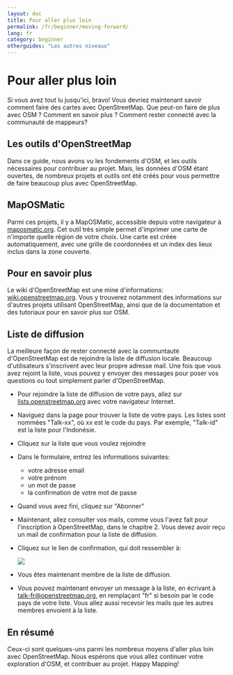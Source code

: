```yaml
---
layout: doc
title: Pour aller plus loin
permalink: /fr/beginner/moving-forward/
lang: fr
category: beginner
otherguides: "Les autres niveaux"
---
```


Pour aller plus loin
====================

Si vous avez tout lu jusqu'ici, bravo! Vous devriez maintenant savoir comment faire des cartes avec OpenStreetMap. Que peut-on faire de plus avec OSM ? Comment en savoir plus ? Comment rester connecté avec la communauté de mappeurs?

Les outils d'OpenStreetMap
--------------------------

Dans ce guide, nous avons vu les fondements d'OSM, et les outils nécessaires pour contribuer au projet. Mais, les données d'OSM étant ouvertes, de nombreux projets et outils ont été créés pour vous permettre de faire beaucoup plus avec OpenStreetMap.

MapOSMatic
----------

Parmi ces projets, il y a MapOSMatic, accessible depuis votre navigateur à [maposmatic.org](http://www.maposmatic.org/). Cet outil très simple permet d'imprimer une carte de n'importe quelle région de votre choix. Une carte est créée automatiquement, avec une grille de coordonnées et un index des lieux inclus dans la zone couverte.

Pour en savoir plus
-------------------

Le wiki d'OpenStreetMap est une mine d'informations: [wiki.openstreetmap.org](http://wiki.openstreetmap.org/). Vous y trouverez notamment des informations sur d'autres projets utilisant OpenStreetMap, ainsi que de la documentation et des tutoriaux pour en savoir plus sur OSM.

Liste de diffusion
------------------

La meilleure façon de rester connecté avec la communtauté d'OpenStreetMap est de rejoindre la liste de diffusion locale. Beaucoup d'utilisateurs s'inscrivent avec leur propre adresse mail. Une fois que vous avez rejoint la liste, vous pouvez y envoyer des messages pour poser vos questions ou tout simplement parler d'OpenStreetMap.

-   Pour rejoindre la liste de diffusion de votre pays, allez sur 
    [lists.openstreetmap.org](http://lists.openstreetmap.org/) avec votre 
    navigateur Internet.
-   Naviguez dans la page pour trouver la liste de votre pays. Les listes
    sont nommées "Talk-xx", où xx est le code du pays. Par exemple, "Talk-id" est la liste pour l'Indonésie.
-   Cliquez sur la liste que vous voulez rejoindre
-   Dans le formulaire, entrez les informations suivantes:

    -   votre adresse email
    -   votre prénom
    -   un mot de passe
    -   la confirmation de votre mot de passe

-   Quand vous avez fini, cliquez sur "Abonner"
-   Maintenant, allez consulter vos mails, comme  vous l'avez fait pour
    l'inscription à OpenStreetMap, dans le chapitre 2. Vous devez avoir reçu
    un mail de confirmation pour la liste de diffusion.
-   Cliquez sur le lien de confirmation, qui doit ressembler à:

    ![]({{site.baseurl}}/images/fr_beg_ch8_image01.png)

-   Vous êtes maintenant membre de la liste de diffusion.
-   Vous pouvez maintenant envoyer un message à la liste, en écrivant à
    [talk-fr@openstreetmap.org](mailto:talk-fr@openstreetmap.org), en
    remplaçant "fr" si besoin par le code pays de votre liste. Vous allez
    aussi recevoir les mails que les autres membres envoient à la liste.


En résumé
---------
Ceux-ci sont quelques-uns parmi les nombreux moyens d'aller plus loin avec OpenStreetMap. Nous espérons que vous allez continuer votre exploration d'OSM, et contribuer au projet.
Happy Mapping!